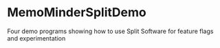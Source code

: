 # MemoMinderSplitDemo
Four demo programs showing how to use Split Software for feature flags and experimentation
